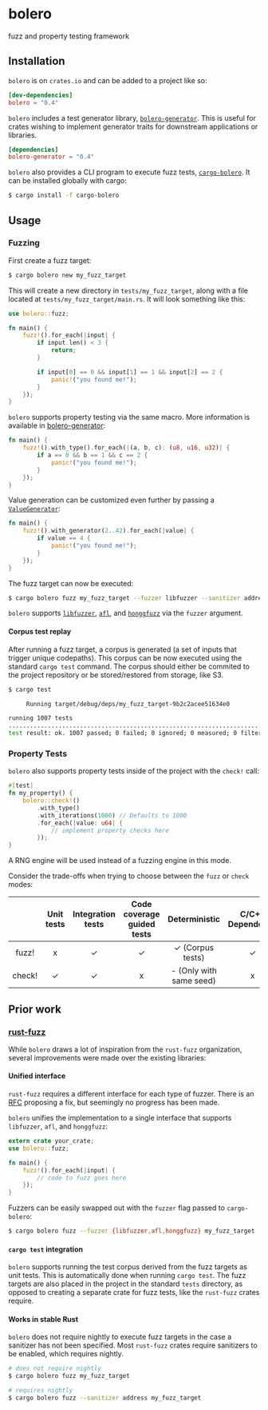 # bolero

fuzz and property testing framework

## Installation

`bolero` is on `crates.io` and can be added to a project like so:

```toml
[dev-dependencies]
bolero = "0.4"
```

`bolero` includes a test generator library, [`bolero-generator`](https://crates.io/crates/bolero-generator). This is useful for crates wishing to implement generator traits for downstream applications or libraries.

```toml
[dependencies]
bolero-generator = "0.4"
```

`bolero` also provides a CLI program to execute fuzz tests, [`cargo-bolero`](https://crates.io/crates/cargo-bolero). It can be installed globally with cargo:

```bash
$ cargo install -f cargo-bolero
```

## Usage

### Fuzzing

First create a fuzz target:

```bash
$ cargo bolero new my_fuzz_target
```

This will create a new directory in `tests/my_fuzz_target`, along with a file located at `tests/my_fuzz_target/main.rs`. It will look something like this:

```rust
use bolero::fuzz;

fn main() {
    fuzz!().for_each(|input| {
        if input.len() < 3 {
            return;
        }

        if input[0] == 0 && input[1] == 1 && input[2] == 2 {
            panic!("you found me!");
        }
    });
}
```

`bolero` supports property testing via the same macro. More information is available in [bolero-generator](https://crates.io/crates/bolero-generator):

```rust
fn main() {
    fuzz!().with_type().for_each(|(a, b, c): (u8, u16, u32)| {
        if a == 0 && b == 1 && c == 2 {
            panic!("you found me!");
        }
    });
}
```

Value generation can be customized even further by passing a [`ValueGenerator`](https://docs.rs/bolero/latest/bolero/generator/trait.ValueGenerator.html):

```rust
fn main() {
    fuzz!().with_generator(2..42).for_each(|value| {
        if value == 4 {
            panic!("you found me!");
        }
    });
}
```

The fuzz target can now be executed:

```bash
$ cargo bolero fuzz my_fuzz_target --fuzzer libfuzzer --sanitizer address
```

`bolero` supports [`libfuzzer`](https://llvm.org/docs/LibFuzzer.html), [`afl`](http://lcamtuf.coredump.cx/afl/), and [`honggfuzz`](https://google.github.io/honggfuzz/) via the `fuzzer` argument.

#### Corpus test replay

After running a fuzz target, a corpus is generated (a set of inputs that trigger unique codepaths). This corpus can be now executed using the standard `cargo test` command. The corpus should either be commited to the project repository or be stored/restored from storage, like S3.

```bash
$ cargo test

     Running target/debug/deps/my_fuzz_target-9b2c2acee51634e0

running 1007 tests
...............................................................................................................................................................................................................................................................................................................................................................................................................................................................................................................................................................................................................................................................................................................................................................................................................................................................................................................................................................................................................................................
test result: ok. 1007 passed; 0 failed; 0 ignored; 0 measured; 0 filtered out
```

### Property Tests

`bolero` also supports property tests inside of the project with the `check!` call:

```rust
#[test]
fn my_property() {
    bolero::check!()
        .with_type()
        .with_iterations(1000) // Defaults to 1000
        .for_each(|value: u64| {
            // implement property checks here
        });
}
```

A RNG engine will be used instead of a fuzzing engine in this mode.

Consider the trade-offs when trying to choose between the `fuzz` or `check` modes:

|         | Unit tests | Integration tests | Code coverage guided tests |     Deterministic       |  C/C++ Dependency |
|:-------:|:----------:|:-----------------:|:--------------------------:|:-----------------------:|:-----------------:|
|   fuzz! |      x     |         ✓         |              ✓             |     ✓ (Corpus tests)    |         ✓         |
|  check! |      ✓     |         ✓         |              x             | - (Only with same seed) |         x         |

## Prior work

### [rust-fuzz](https://github.com/rust-fuzz)

While `bolero` draws a lot of inspiration from the `rust-fuzz` organization, several improvements were made over the existing libraries:

#### Unified interface

`rust-fuzz` requires a different interface for each type of fuzzer. There is an [RFC](https://github.com/rust-fuzz/rfcs/pull/1) proposing a fix, but seemingly no progress has been made.

`bolero` unifies the implementation to a single interface that supports `libfuzzer`, `afl`, and `honggfuzz`:

```rust
extern crate your_crate;
use bolero::fuzz;

fn main() {
    fuzz!().for_each(|input| {
        // code to fuzz goes here
    });
}
```

Fuzzers can be easily swapped out with the `fuzzer` flag passed to `cargo-bolero`:

```bash
$ cargo bolero fuzz --fuzzer {libfuzzer,afl,honggfuzz} my_fuzz_target
```

#### `cargo test` integration

`bolero` supports running the test corpus derived from the fuzz targets as unit tests. This is automatically done when running `cargo test`. The fuzz targets are also placed in the project in the standard `tests` directory, as opposed to creating a separate crate for fuzz tests, like the `rust-fuzz` crates require.

#### Works in stable Rust

`bolero` does not require nightly to execute fuzz targets in the case a sanitizer has not been specified. Most `rust-fuzz` crates require sanitizers to be enabled, which requires nightly.

```bash
# does not require nightly
$ cargo bolero fuzz my_fuzz_target

# requires nightly
$ cargo bolero fuzz --sanitizer address my_fuzz_target
```
